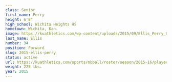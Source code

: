 ```yaml
---
class: Senior
first_name: Perry
height: 6'8"
high_school: Wichita Heights HS
hometown: Wichita, Kan.
image: https://kuathletics.com/wp-content/uploads/2015/09/Ellis_Perry_09152015.jpg
last_name: Ellis
number: 34
position: Forward
slug: 2015-ellis-perry
status: active
url: https://kuathletics.com/sports/mbball/roster/season/2015-16/player/perry-ellis/
weight: 225 lbs.
year: 2015
---
```

